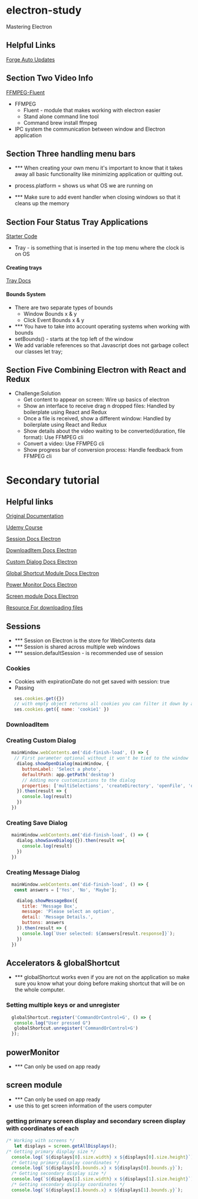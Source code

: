 # electron-study
Mastering Electron
## Helpful Links

[Forge Auto Updates](https://www.electronforge.io/)
## Section Two Video Info 

[FFMPEG-Fluent](https://www.npmjs.com/package/fluent-ffmpeg)

- FFMPEG
    - Fluent - module that makes working with electron easier
    - Stand alone command line tool 
    - Command  brew install ffmpeg
- IPC system the communication between window and Electron application 

## Section Three handling menu bars
 - *** When creating your own menu it's important to know that it takes away all basic functionality like minimizing application or quitting out. 

 - process.platform = shows us what OS we are running on

 - *** Make sure to add event handler when closing windows so that it cleans up the memory
 
## Section Four Status Tray Applications
[Starter Code](https://github.com/StephenGrider/ElectronCode)
- Tray - is something that is inserted in the top menu where the clock is on OS
#### Creating trays
[Tray Docs](https://www.electronjs.org/docs/latest/api/tray)

#### Bounds System
 - There are two separate types of bounds
    - Window Bounds x & y 
    - Click Event Bounds x & y
 - *** You have to take into account operating systems when working with bounds
 - setBounds() - starts at the top left of the window
 - We add variable references so that Javascript does not garbage collect our classes let tray;


## Section Five Combining Electron with React and Redux
 - Challenge:Solution
    - Get content to appear on screen: Wire up basics of electron
    - Show an interface to receive drag n dropped files: Handled by boilerplate using React and Redux
    - Once a file is received, show a different window: Handled by boilerplate using React and Redux
    - Show details about the video waiting to be converted(duration, file format): Use FFMPEG cli
    - Convert a video: Use FFMPEG cli
    - Show progress bar of conversion process: Handle feedback from FFMPEG cli

# Secondary tutorial 

## Helpful links

[Original Documentation](https://docs.google.com/document/d/1qO9wbtwtzXhPTVeLaeYNcseZCwmie5hp5jIz68NACh4/edit#)

[Udemy Course](https://www.udemy.com/course/master-electron/learn/lecture/6108194#overview)

[Session Docs Electron](electronjs.org/docs/latest/api/session)

[DownloadItem Docs Electron](https://www.electronjs.org/docs/latest/api/download-item#class-downloaditem)

[Custom Dialog Docs Electron](https://www.electronjs.org/docs/latest/api/dialog)

[Global Shortcut Module Docs Electron](https://www.electronjs.org/docs/latest/api/global-shortcut)

[Power Monitor Docs Electron](https://www.electronjs.org/docs/latest/api/power-monitor)

[Screen module Docs Electron](https://www.electronjs.org/docs/latest/api/screen)

[Resource For downloading files](https://file-examples.com/)

## Sessions 
 - *** Session on Electron is the store for WebContents data
 - *** Session is shared across multiple web windows
 - *** session.defaultSession - is recommended use of session

### Cookies 
 - Cookies with expirationDate do not get saved with session: true
 - Passing 
```js
   ses.cookies.get({}) 
   // with empty object returns all cookies you can filter it down by adding cookie name into the object 
   ses.cookies.get({ name: 'cookie1' })
```
### DownloadItem
### Creating Custom Dialog

```js
  mainWindow.webContents.on('did-finish-load', () => {
   // First parameter optional without it won't be tied to the window
    dialog.showOpenDialog(mainWindow, {
      buttonLabel: 'Select a photo',
      defaultPath: app.getPath('desktop')
      // Adding more customizations to the dialog
      properties: ['multiSelections', 'createDirectory', 'openFile', 'openDirectory']
    }).then(result => {
      console.log(result)
    })
  })
```
### Creating Save Dialog

```js
  mainWindow.webContents.on('did-finish-load', () => {
    dialog.showSaveDialog({}).then(result =>{
      console.log(result)
    })
  })
```
### Creating Message Dialog

```js
  mainWindow.webContents.on('did-finish-load', () => {
   const answers = ['Yes', 'No', 'Maybe'];

    dialog.showMessageBox({
      title: 'Message Box',
      message: 'Please select an option',
      detail: 'Message Details.',
      buttons: answers
    }).then(result => {
      console.log(`User selected: ${answers[result.response]}`);
    })
  })
```

## Accelerators & globalShortcut

- *** globalShortcut works even if you are not on the application so make sure you know what your doing before making shortcut that will be on the whole computer.

### Setting multiple keys or and unregister
```js
  globalShortcut.register('CommandOrControl+G', () => {
   console.log("User pressed G")
   globalShortcut.unregister('CommandOrControl+G')
  });
```

## powerMonitor
- *** Can only be used on app ready
## screen module
- *** Can only be used on app ready
- use this to get screen information of the users computer

### getting primary screen display and secondary screen display with coordinates of each
```js
/* Working with screens */
   let displays = screen.getAllDisplays();
/* Getting primary display size */
  console.log(`${displays[0].size.width} x ${displays[0].size.height}`);
  /* Getting primary display coordinates */
  console.log(`${displays[0].bounds.x} x ${displays[0].bounds.y}`);
  /* Getting secondary display size */
  console.log(`${displays[1].size.width} x ${displays[1].size.height}`);
  /* Getting secondary display coordinates */
  console.log(`${displays[1].bounds.x} x ${displays[1].bounds.y}`);
```

